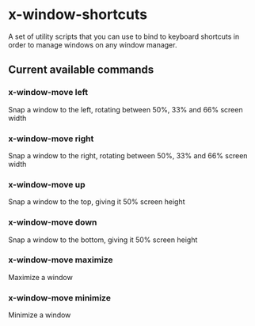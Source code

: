 # x-window-shortcuts

A set of utility scripts that you can use to bind to keyboard shortcuts in order to manage
windows on any window manager.

## Current available commands

### x-window-move left

Snap a window to the left, rotating between 50%, 33% and 66% screen width

### x-window-move right

Snap a window to the right, rotating between 50%, 33% and 66% screen width

### x-window-move up

Snap a window to the top, giving it 50% screen height

### x-window-move down

Snap a window to the bottom, giving it 50% screen height

### x-window-move maximize

Maximize a window

### x-window-move minimize

Minimize a window
